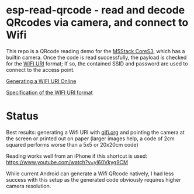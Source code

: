 # esp-read-qrcode - read and decode QRcodes via camera, and connect to Wifi

This repo is a QRcode reading demo for the [M5Stack CoreS3](https://docs.m5stack.com/en/core/CoreS3), which has a builtin camera. Once the code is read successfully, the payload is checked for the [WIFI URI](https://superuser.com/questions/1752083/wifi-qr-code-format-for-wpa2-wpa3) format;
If so, the contained SSID and password are used to connect to the access point.

[Generating a WIFI URI Online](https://qifi.org/)

[Specification of the WIFI URI format](https://www.wi-fi.org/system/files/WPA3%20Specification%20v3.2.pdf#page=25)

# Status
Best results: generating a Wifi URI with [qifi.org](https://qifi.org/) and pointing the camera at the screen or printed out on paper (larger images help, a code of 2cm squared performs worse than a 5x5 or 20x20cm code)

Reading works well from an iPhone if this shortcut is used: https://www.youtube.com/watch?v=yl60Vkyg9CM

While current Android can generate a Wifi QRcode natively, I had less success with this setup as the generated code obviously requires higher camera resolution.